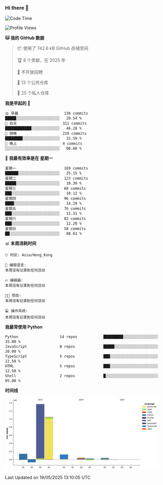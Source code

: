 ### Hi there 👋

<!--
**Mrzqd/Mrzqd** is a ✨ _special_ ✨ repository because its `README.md` (this file) appears on your GitHub profile.

Here are some ideas to get you started:

- 🔭 I’m currently working on ...
- 🌱 I’m currently learning ...
- 👯 I’m looking to collaborate on ...
- 🤔 I’m looking for help with ...
- 💬 Ask me about ...
- 📫 How to reach me: ...
- 😄 Pronouns: ...
- ⚡ Fun fact: ...
-->
<!--START_SECTION:waka-->
![Code Time](http://img.shields.io/badge/Code%20Time-260%20hrs%2011%20mins-blue)

![Profile Views](http://img.shields.io/badge/%E4%B8%AA%E4%BA%BA%E8%B5%84%E6%96%99%E8%A7%82%E7%9C%8B%E6%AC%A1%E6%95%B0-2-blue)

**🐱 我的 GitHub 数据** 

> 📦  使用了 742.6 kB GitHub 存储空间 
 > 
> 🏆 8 个贡献，在 2025 年
 > 
> 🚫 不开放招聘
 > 
> 📜 13 个公共仓库 
 > 
> 🔑 25 个私人仓库 
 > 
**我是早起的 🐤** 

```text
🌞 早晨                     138 commits         █████░░░░░░░░░░░░░░░░░░░░   20.54 % 
🌆 白天                     311 commits         ████████████░░░░░░░░░░░░░   46.28 % 
🌃 傍晚                     219 commits         ████████░░░░░░░░░░░░░░░░░   32.59 % 
🌙 晚上                     4 commits           ░░░░░░░░░░░░░░░░░░░░░░░░░   00.60 % 
```
📅 **我最有效率是在 星期一** 

```text
星期一                      169 commits         ██████░░░░░░░░░░░░░░░░░░░   25.15 % 
星期二                      123 commits         █████░░░░░░░░░░░░░░░░░░░░   18.30 % 
星期三                      68 commits          ███░░░░░░░░░░░░░░░░░░░░░░   10.12 % 
星期四                      96 commits          ████░░░░░░░░░░░░░░░░░░░░░   14.29 % 
星期五                      76 commits          ███░░░░░░░░░░░░░░░░░░░░░░   11.31 % 
星期六                      82 commits          ███░░░░░░░░░░░░░░░░░░░░░░   12.20 % 
星期日                      58 commits          ██░░░░░░░░░░░░░░░░░░░░░░░   08.63 % 
```


📊 **本周消耗时间** 

```text
🕑︎ 时区: Asia/Hong_Kong

💬 编程语言: 
本周没有记录到任何活动

🔥 编辑器: 
本周没有记录到任何活动

🐱‍💻 项目: 
本周没有记录到任何活动

💻 操作系统: 
本周没有记录到任何活动
```

**我最常使用 Python** 

```text
Python                   14 repos            █████████░░░░░░░░░░░░░░░░   35.00 % 
JavaScript               8 repos             █████░░░░░░░░░░░░░░░░░░░░   20.00 % 
TypeScript               5 repos             ███░░░░░░░░░░░░░░░░░░░░░░   12.50 % 
HTML                     5 repos             ███░░░░░░░░░░░░░░░░░░░░░░   12.50 % 
Shell                    2 repos             █░░░░░░░░░░░░░░░░░░░░░░░░   05.00 % 
```



**时间线**

![Lines of Code chart](https://raw.githubusercontent.com/Mrzqd/Mrzqd/main/assets/bar_graph.png)


 Last Updated on 19/05/2025 13:10:05 UTC
<!--END_SECTION:waka-->
